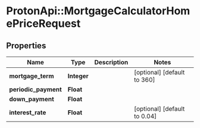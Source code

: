 # ProtonApi::MortgageCalculatorHomePriceRequest

## Properties
Name | Type | Description | Notes
------------ | ------------- | ------------- | -------------
**mortgage_term** | **Integer** |  | [optional] [default to 360]
**periodic_payment** | **Float** |  | 
**down_payment** | **Float** |  | 
**interest_rate** | **Float** |  | [optional] [default to 0.04]


